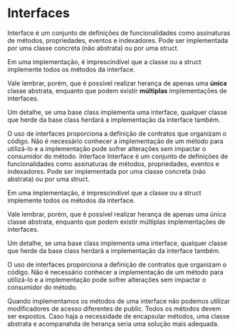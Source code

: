 # Interfaces

Interface é um conjunto de definições de funcionalidades como assinaturas de métodos, propriedades, eventos e indexadores. Pode ser implementada por uma classe concreta (não abstrata) ou por uma struct. 

Em uma implementação, é imprescindível que a classe ou a struct implemente todos os métodos da interface. 

Vale lembrar, porém, que é possível realizar herança de apenas uma **única** classe abstrata, enquanto que podem existir **múltiplas** implementações de interfaces.

Um detalhe, se uma base class implementa uma interface, qualquer classe que herde da base class herdará a implementação da interface também.

O uso de interfaces proporciona a definição de contratos que organizam o código. Não é necessário conhecer a implementação de um método para utilizá-lo e a implementação pode sofrer alterações sem impactar o consumidor do método. 
Interface
Interface é um conjunto de definições de funcionalidades como assinaturas de métodos, propriedades, eventos e indexadores. Pode ser implementada por uma classe concreta (não abstrata) ou por uma struct.

Em uma implementação, é imprescindível que a classe ou a struct implemente todos os métodos da interface.

Vale lembrar, porém, que é possível realizar herança de apenas uma única classe abstrata, enquanto que podem existir múltiplas implementações de interfaces.

Um detalhe, se uma base class implementa uma interface, qualquer classe que herde da base class herdará a implementação da interface também.

O uso de interfaces proporciona a definição de contratos que organizam o código. Não é necessário conhecer a implementação de um método para utilizá-lo e a implementação pode sofrer alterações sem impactar o consumidor do método.

Quando implementamos os métodos de uma interface não podemos utilizar modificadores de acesso diferentes de public. Todos os métodos devem ser expostos. Caso haja a necessidade de encapsular métodos, uma classe abstrata e acompanahda de herança seria uma solução mais adequada. 